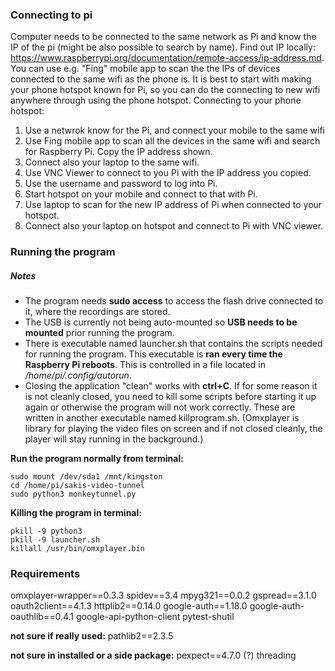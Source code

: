 ### Connecting to pi
Computer needs to be connected to the same network as Pi and know the IP of the pi (might be also possible to search by name). Find out IP locally: https://www.raspberrypi.org/documentation/remote-access/ip-address.md. You can use e.g. "Fing" mobile app to scan the the IPs of devices connected to the same wifi as the phone is.
It is best to start with making your phone hotspot known for Pi, so you can do the connecting to new wifi anywhere through using the phone hotspot.
Connecting to your phone hotspot:
1. Use a netwrok know for the Pi, and connect your mobile to the same wifi
2. Use Fing mobile app to scan all the devices in the same wifi and search for Raspberry Pi. Copy the IP address shown.
3. Connect also your laptop to the same wifi.
4. Use VNC Viewer to connect to you Pi with the IP address you copied.
5. Use the username and password to log into Pi.
6. Start hotspot on your mobile and connect to that with Pi.
7. Use laptop to scan for the new IP address of Pi when connected to your hotspot.
8. Connect also your laptop on hotspot and connect to Pi with VNC viewer.

### Running the program
##### Notes
* The program needs **sudo access** to access the flash drive connected to it, where the recordings are stored.
* The USB is currently not being auto-mounted so **USB needs to be mounted** prior running the program.
* There is executable named launcher.sh that contains the scripts needed for running the program. This executable is **ran every time the Raspberry Pi reboots**. This is controlled in a file located in */home/pi/.config/autorun*.
* Closing the application "clean" works with **ctrl+C**. If for some reason it is not cleanly closed, you need to kill some scripts before starting it up again or otherwise the program will not work correctly. These are written in another executable named killprogram.sh. (Omxplayer is library for playing the video files on screen and if not closed cleanly, the player will stay running in the background.)

**Run the program normally from terminal:**
```
sudo mount /dev/sda1 /mnt/kingston
cd /home/pi/sakis-video-tunnel
sudo python3 monkeytunnel.py
```
**Killing the program in terminal:**
```
pkill -9 python3
pkill -9 launcher.sh
killall /usr/bin/omxplayer.bin
```

### Requirements
omxplayer-wrapper\==0.3.3
spidev\==3.4
mpyg321\==0.0.2
gspread\==3.1.0
oauth2client\==4.1.3
httplib2\==0.14.0
google-auth\==1.18.0
google-auth-oauthlib\==0.4.1
google-api-python-client
pytest-shutil

**not sure if really used:**
pathlib2\==2.3.5

**not sure in installed or a side package:**
pexpect\==4.7.0 (?)
threading
